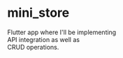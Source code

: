 # mini_store

Flutter app where I'll be implementing 
<br>
API integration as well as 
<br>
CRUD operations.
